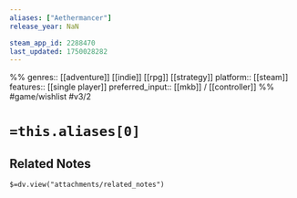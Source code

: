 ```yaml
---
aliases: ["Aethermancer"]
release_year: NaN

steam_app_id: 2288470
last_updated: 1750028282
---
```

%%
genres:: [[adventure]] [[indie]] [[rpg]] [[strategy]]
platform:: [[steam]]
features:: [[single player]]
preferred_input:: [[mkb]] / [[controller]]
%%
#game/wishlist
#v3/2

# `=this.aliases[0]`
## Related Notes
`$=dv.view("attachments/related_notes")`